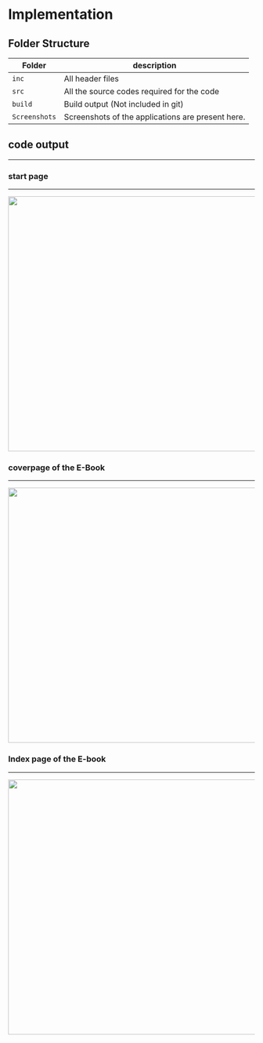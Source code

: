 # Implementation

## Folder Structure
Folder        | description
--------------| ----------------------------------------------
`inc`         | All header files
`src`         | All the source codes required for the code
`build`       | Build output (Not included in git)
`Screenshots` | Screenshots of the applications are present here.

## code output
-------------------------

### start page
-------------------------

<img src="https://github.com/debasish2110/LTTS-C-MiniProject/blob/master/3_Implementation/screenshots/start.png" width="920" height="520">

### coverpage of the E-Book
----------------------------

<img src="https://github.com/debasish2110/LTTS-C-MiniProject/blob/master/3_Implementation/screenshots/coverpage.png" width="920" height="520">

### Index page of the E-book
-----------------------------

<img src="https://github.com/debasish2110/LTTS-C-MiniProject/blob/master/3_Implementation/screenshots/index.png" width="920" height="520">
